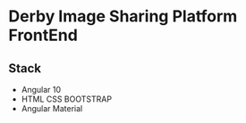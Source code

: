# Derby Image Sharing Platform FrontEnd

## Stack
  - Angular 10
  - HTML CSS BOOTSTRAP
  - Angular Material
  

  
